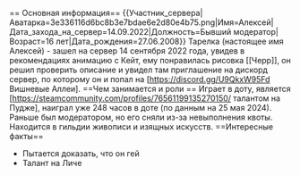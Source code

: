 == Основная информация==
{{Участник_сервера|Аватарка=3e336116d6bc8b3e7bdae6e2d80e4b75.png|Имя=Алексей|Дата_захода_на_сервер=14.09.2022|Должность=Бывший модератор|Возраст=16 лет|Дата_рождения=27.06.2008}}
Тарелка (настоящее имя Алексей) - зашел на сервер 14 сентября 2022 года, увидев в рекомендациях анимацию с Кейт, ему понравилась рисовка [[Черр]], он решил проверить описание и увидел там приглашение на дискорд сервер, по которому он и попал на [https://discord.gg/U9QkxW95Fd Вишневые Аллеи].
==Чем занимается и роли ==
Играет в доту, является [https://steamcommunity.com/profiles/76561199135270150/ талантом на Пудже], наиграл уже 248 часов в доте (по данным на 25 мая 2024). Раньше был модератором, но его сняли из-за невыполнения квоты. Находится в гильдии живописи и изящных искусств.
==Интересные факты==

* Пытается  доказать, что он гей
* Талант на Личе

 